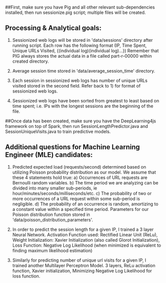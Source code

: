 ##First, make sure you have Pig and all other relevant sub-dependencies installed, then run sessionize.pig script; multiple files will be created. 

## Processing & Analytical goals:

1. Sessionized web logs will be stored in 'data/sessions' directory after running script. Each row has the following format (IP, Time Spent, Unique URLs Visited, {(individual log)(individual log)...})  Remember that PIG always stores the actual data in a file called part-r-00000 within created directory.

2. Average session time stored in 'data/average_session_time' directory.

3. Each session in sessionized web logs has number of unique URLs visited stored in the second field. Refer back to 1) for format of sessionized web logs.

4. Sessionized web logs have been sorted from greatest to least based on time spent; i.e. IPs with the longest sessions are the beginning of the file.  

##Once data has been created, make sure you have the DeepLearning4js framework on top of Spark, then run SessionLengthPredictor.java and SessionUniqueVisits.java to train predictive models.

## Additional questions for Machine Learning Engineer (MLE) candidates:
1. Predicted expected load (requests/second) determined based on utilizing Poisson probability distribution as our model. We assume that these 4 statements hold true: a) Occurrences of URL requests are Bernoulli random variables. b) The time period we are analyzing can be divided into many smaller sub-periods, ie hour/minutes/seconds/milliseconds/etc. c) The probability of two or more occurrences of a URL request within some sub-period is negligible. d) The probability of an occurrence is random, amortizing to a constant value within a specified time period. Parameters for our Poisson distribution function stored in 'data/poisson_distribution_parameters'.

2. In order to predict the session length for a given IP, I trained a 3 layer Neural Network. Activation Function used: Rectified Linear Unit (ReLu), Weight Initialization: Xavier Initialization (also called Glorot Initialization), Loss Function: Negative Log Likelihood (when minimized is equivalent to finding maximum likelihood estimation) 

3. Similarly for predicting number of unique url visits for a given IP, I trained another Multilayer Perceptron Model. 3 layers, ReLu activation function, Xavier initialization, Minimizing Negative Log Likelihood for loss function.
